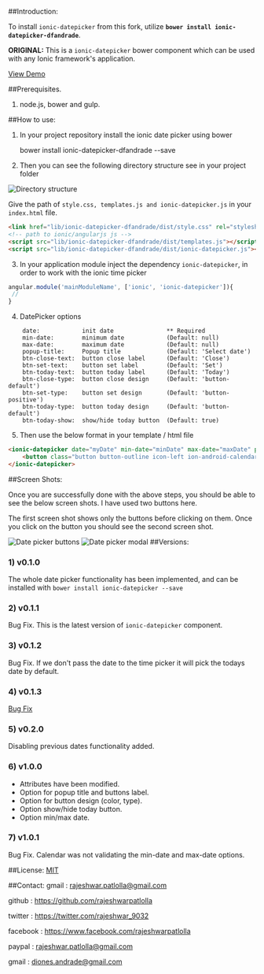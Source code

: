 ##Introduction:

To install `ionic-datepicker` from this fork, utilize **`bower install ionic-datepicker-dfandrade`**.

**ORIGINAL:** This is a `ionic-datepicker` bower component which can be used with any Ionic framework's application.

[View Demo](http://rajeshwarpatlolla.github.io/DatePickerForIonicFramework/demo/ "Demo") 


##Prerequisites.

1) node.js, bower and gulp.

##How to use:

1) In your project repository install the ionic date picker using bower

    bower install ionic-datepicker-dfandrade --save
    
2) Then you can see the following directory structure see in your project folder

![Directory structure](https://lh3.googleusercontent.com/8x3OByTXzzgJSxm-n5Yg8-0g-u2OZt18j9EbvNTgK3Q=w112-h207-p-no "Directory structure")

Give the path of  `style.css, templates.js and ionic-datepicker.js` in your `index.html` file.

````html
<link href="lib/ionic-datepicker-dfandrade/dist/style.css" rel="stylesheet"> 
<!-- path to ionic/angularjs js -->
<script src="lib/ionic-datepicker-dfandrade/dist/templates.js"></script>
<script src="lib/ionic-datepicker-dfandrade/dist/ionic-datepicker.js"></script>
````    
    
3) In your application module inject the dependency `ionic-datepicker`, in order to work with the ionic time picker
````javascript
angular.module('mainModuleName', ['ionic', 'ionic-datepicker']){
 //
}
````

4) DatePicker options

````
	date:            init date               ** Required
    min-date:        minimum date            (Default: null)
    max-date:        maximum date            (Default: null)
    popup-title:     Popup title             (Default: 'Select date')
    btn-close-text:  button close label      (Default: 'Close')
    btn-set-text:    button set label        (Default: 'Set')
    btn-today-text:  button today label      (Default: 'Today')
    btn-close-type:  button close design     (Default: 'button-default')
    btn-set-type:    button set design       (Default: 'button-positive')
    btn-today-type:  button today design     (Default: 'button-default')
    btn-today-show:  show/hide today button  (Default: true)
````

5) Then use the below format in your template / html file

````html
<ionic-datepicker date="myDate" min-date="minDate" max-date="maxDate" popup-title="{{'POPUP_TITLE' | translate}}" btn-close-text="{{'BTN_CLOSE' | translate}}" btn-set-text="{{'BTN_SET' | translate}}" btn-set-type="button-dark" btn-today-show="false">
	<button class="button button-outline icon-left ion-android-calendar button-balanced"> {{ myDate | date : 'mediumDate' }} </button>
</ionic-datepicker>
````

##Screen Shots:

Once you are successfully done with the above steps, you should be able to see the below screen shots.
I have used two buttons here. 

The first screen shot shows only the buttons before clicking on them.
Once you click on the button you should see the second screen shot.
 
![Date picker buttons](https://lh3.googleusercontent.com/YYlyw-ozro_rq9QB7hB1OzGKxo4kJpeGpXFo0ZgxF24=w117-h207-p-no "Date picker buttons") 
![Date picker modal](https://lh3.googleusercontent.com/GZPl7o0dx_Vp7lQB2IX35eM0u3wkK3bvSQw7mH3I5uY=w116-h207-p-no "Date picker modal")
##Versions:

### 1) v0.1.0
The whole date picker functionality has been implemented, and can be installed with  `bower install ionic-datepicker --save`

### 2) v0.1.1
Bug Fix. This is the latest version of `ionic-datepicker` component.

### 3) v0.1.2
Bug Fix. If we don't pass the date to the time picker it will pick the todays date by default.

### 4) v0.1.3
[Bug Fix](http://forum.ionicframework.com/t/ionic-datepicker-bower-component-for-ionic-framework-applications/21516/14)

### 5) v0.2.0
Disabling previous dates functionality added.

### 6) v1.0.0
* Attributes have been modified.
* Option for popup title and buttons label.
* Option for button design (color, type).
* Option show/hide today button.
* Option min/max date.

### 7) v1.0.1
Bug Fix. Calendar was not validating the min-date and max-date options.

##License:
[MIT](https://github.com/rajeshwarpatlolla/ionic-datepicker/blob/master/LICENSE.MD "MIT")

##Contact:
gmail : rajeshwar.patlolla@gmail.com

github : https://github.com/rajeshwarpatlolla

twitter : https://twitter.com/rajeshwar_9032

facebook : https://www.facebook.com/rajeshwarpatlolla

paypal : rajeshwar.patlolla@gmail.com

gmail : diones.andrade@gmail.com



